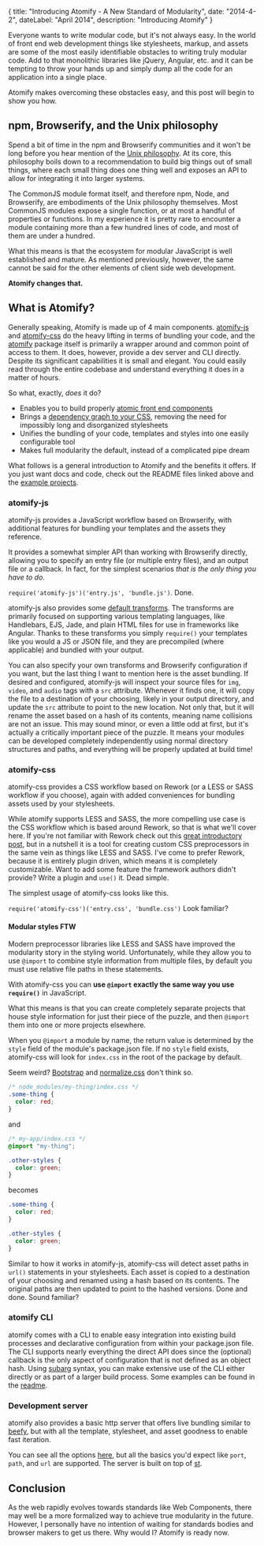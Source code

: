 {
	title: "Introducing Atomify - A New Standard of Modularity",
	date: "2014-4-2",
	dateLabel: "April 2014",
	description: "Introducing Atomify"
}

Everyone wants to write modular code, but it's not always easy. In the world of front end web development things like stylesheets, markup, and assets are some of the most easily identifiable obstacles to writing truly modular code. Add to that monolithic libraries like jQuery, Angular, etc. and it can be tempting to throw your hands up and simply dump all the code for an application into a single place.

Atomify makes overcoming these obstacles easy, and this post will begin to show you how.

## npm, Browserify, and the Unix philosophy

Spend a bit of time in the npm and Browserify communities and it won't be long before you hear mention of the [Unix philosophy](http://en.wikipedia.org/wiki/Unix_philosophy). At its core, this philosophy boils down to a recommendation to build big things out of small things, where each small thing does one thing well and exposes an API to allow for integrating it into larger systems.

The CommonJS module format itself, and therefore npm, Node, and Browserify, are embodiments of the Unix philosophy themselves. Most CommonJS modules expose a single function, or at most a handful of properties or functions. In my experience it is pretty rare to encounter a module containing more than a few hundred lines of code, and most of them are under a hundred.

What this means is that the ecosystem for modular JavaScript is well established and mature. As mentioned previously, however, the same cannot be said for the other elements of client side web development.

**Atomify changes that.**

## What is Atomify?

Generally speaking, Atomify is made up of 4 main components. [atomify-js](https://www.npmjs.org/package/atomify-js) and [atomify-css](https://www.npmjs.org/package/atomify-css) do the heavy lifting in terms of bundling your code, and the [atomify](https://www.npmjs.org/package/atomify) package itself is primarily a wrapper around and common point of access to them. It does, however, provide a dev server and CLI directly. Despite its significant capabilities it is small and elegant. You could easily read through the entire codebase and understand everything it does in a matter of hours.

So what, exactly, _does_ it do?

 * Enables you to build properly [atomic front end components](http://techwraith.com/atomic-product-development.html)
 * Brings a [dependency graph to your CSS](http://techwraith.com/your-css-needs-a-dependency-graph-too.html), removing the need for impossibly long and disorganized stylesheets
 * Unifies the bundling of your code, templates and styles into one easily configurable tool
 * Makes full modularity the default, instead of a complicated pipe dream

What follows is a general introduction to Atomify and the benefits it offers. If you just want docs and code, check out the README files linked above and the [example projects](https://github.com/atomify/atomify-examples).

### atomify-js

atomify-js provides a JavaScript workflow based on Browserify, with additional features for bundling your templates and the assets they reference.

It provides a somewhat simpler API than working with Browserify directly, allowing you to specify an entry file (or multiple entry files), and an output file or a callback. In fact, for the simplest scenarios _that is the only thing you have to do_.

`require('atomify-js')('entry.js', 'bundle.js')`. Done.

atomify-js also provides some [default transforms](https://github.com/atomify/atomify-js#default-transforms-and-template-support). The transforms are primarily focused on supporting various templating languages, like Handlebars, EJS, Jade, and plain HTML files for use in frameworks like Angular. Thanks to these transforms you simply `require()` your templates like you would a JS or JSON file, and they are precompiled (where applicable) and bundled with your output.

You can also specify your own transforms and Browserify configuration if you want, but the last thing I want to mention here is the asset bundling. If desired and configured, atomify-js will inspect your source files for `img`, `video`, and `audio` tags with a `src` attribute. Whenever it finds one, it will copy the file to a destination of your choosing, likely in your output directory, and update the `src` attribute to point to the new location. Not only that, but it will rename the asset based on a hash of its contents, meaning name collisions are not an issue. This may sound minor, or even a little odd at first, but it's actually a critically important piece of the puzzle. It means your modules can be developed completely independently using normal directory structures and paths, and everything will be properly updated at build time!

### atomify-css

atomify-css provides a CSS workflow based on Rework (or a LESS or SASS workflow if you choose), again with added conveniences for bundling assets used by your stylesheets.

While atomify supports LESS and SASS, the more compelling use case is the CSS workflow which is based around Rework, so that is what we'll cover here. If you're not familiar with Rework check out this [great introductory post](http://nicolasgallagher.com/custom-css-preprocessing/), but in a nutshell it is a tool for creating custom CSS preprocessors in the same vein as things like LESS and SASS. I've come to prefer Rework, because it is entirely plugin driven, which means it is completely customizable. Want to add some feature the framework authors didn't provide? Write a plugin and `use()` it. Dead simple.

The simplest usage of atomify-css looks like this.

`require('atomify-css')('entry.css', 'bundle.css')` Look familiar?

#### Modular styles FTW

Modern preprocessor libraries like LESS and SASS have improved the modularity story in the styling world. Unfortunately, while they allow you to use `@import` to combine style information from multiple files, by default you must use relative file paths in these statements.

With atomify-css you can **use `@import` exactly the same way you use `require()`** in JavaScript.

What this means is that you can create completely separate projects that house style information for just their piece of the puzzle, and then `@import` them into one or more projects elsewhere.

When you `@import` a module by name, the return value is determined by the `style` field of the module's package.json file. If no `style` field exists, atomify-css will look for `index.css` in the root of the package by default.

Seem weird? [Bootstrap](https://github.com/twbs/bootstrap/blob/master/package.json#L19) and [normalize.css](https://github.com/necolas/normalize.css/blob/master/package.json#L5) don't think so.

```css
/* node_modules/my-thing/index.css */
.some-thing {
  color: red;
}
```

and

```css
/* my-app/index.css */
@import "my-thing";

.other-styles {
  color: green;
}
```

becomes

```css
.some-thing {
  color: red;
}

.other-styles {
  color: green;
}
```

Similar to how it works in atomify-js, atomify-css will detect asset paths in `url()` statements in your stylesheets. Each asset is copied to a destination of your choosing and renamed using a hash based on its contents. The original paths are then updated to point to the hashed versions. Done and done. Sound familiar?

### atomify CLI

atomify comes with a CLI to enable easy integration into existing build processes and declarative configuration from within your package.json file. The CLI supports nearly everything the direct API does since the (optional) callback is the only aspect of configuration that is not defined as an object hash. Using [subarg](https://www.npmjs.org/package/subarg) syntax, you can make extensive use of the CLI either directly or as part of a larger build process. Some examples can be found in the [readme](https://github.com/atomify/atomify#cli).

### Development server

atomify also provides a basic http server that offers live bundling similar to [beefy](https://www.npmjs.org/package/beefy), but with all the template, stylesheet, and asset goodness to enable fast iteration.

You can see all the options [here](https://github.com/atomify/atomify#development-server), but all the basics you'd expect like `port`, `path`, and `url` are supported. The server is built on top of [st](https://www.npmjs.org/package/st).

## Conclusion

As the web rapidly evolves towards standards like Web Components, there may well be a more formalized way to achieve true modularity in the future. However, I personally have no intention of waiting for standards bodies and browser makers to get us there. Why would I? Atomify is ready now.